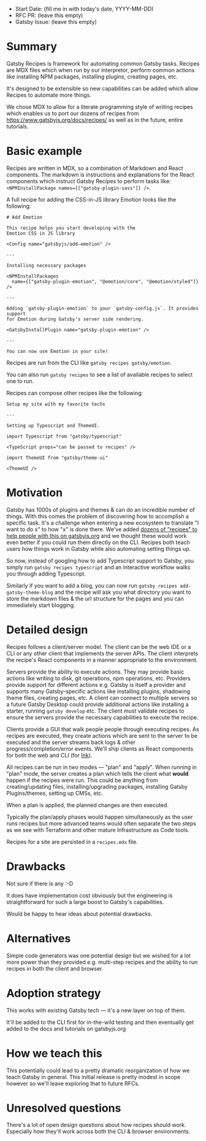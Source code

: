 - Start Date: (fill me in with today's date, YYYY-MM-DD)
- RFC PR: (leave this empty)
- Gatsby Issue: (leave this empty)

# Summary

Gatsby Recipes is framework for automating common Gatsby tasks. Recipes are MDX
files which when run by our interpretor, perform common actions like installing
NPM packages, installing plugins, creating pages, etc.

It's designed to be extensible so new capabilities can be added which allow
Recipes to automate more things.

We chose MDX to allow for a literate programming style of writing recipes
which enables us to port our dozens of recipes from https://www.gatsbyjs.org/docs/recipes/
as well as in the future, entire tutorials.

# Basic example

Recipes are written in MDX, so a combination of Markdown and React components.
The markdown is instructions and explanations for the React components which
instruct Gatsby Recipes to perform tasks like: `<NPMInstallPackage names={["gatsby-plugin-sass"]} />`.

A full recipe for adding the CSS-in-JS library Emotion looks like the following:

```mdx
# Add Emotion

This recipe helps you start developing with the
Emotion CSS in JS library

<Config name="gatsbyjs/add-emotion" />

---

Installing necessary packages

<NPMInstallPackages
  name={["gatsby-plugin-emotion", "@emotion/core", "@emotion/styled"]}
/>

---

Adding `gatsby-plugin-emotion` to your `gatsby-config.js`. It provides support
for Emotion during Gatsby's server side rendering.

<GatsbyInstallPlugin name="gatsby-plugin-emotion" />

---

You can now use Emotion in your site!
```

Recipes are run from the CLI like `gatsby recipes gatsby/emotion`.

You can also run `gatsby recipes` to see a list of available recipes
to select one to run.

Recipes can compose other recipes like the following:

```mdx
Setup my site with my favorite techs

---

Setting up Typescript and ThemeUI.

import Typescript from "gatsby/typescript"

<TypeScript props="can be passed to recipes" />

import ThemeUI from "gatsby/theme-ui"

<ThemeUI />
```

# Motivation

Gatsby has 1000s of plugins and themes & can do an incredible number of things.
With this comes the problem of discovering how to accomplish a specific task.
It's a challenge when entering a new ecosystem to translate "I want to do x" to
how "x" is done there. We've added [dozens of "recipes" to help people with
this on gatsbyjs.org](https://www.gatsbyjs.org/docs/recipes/) and we thought
these would work even better if you could run them directly on the CLI. Recipes
both teach users how things work in Gatsby while also automating setting things
up.

So now, instead of googling how to add Typescript support to Gatsby, you simply
run `gatsby recipes typescript` and an interactive workflow walks you through
adding Typescript.

Similarly if you want to add a blog, you can now run `gatsby recipes add-gatsby-theme-blog` and the recipe will ask you what directory you want to
store the markdown files & the url structure for the pages and you can
immediately start blogging.

# Detailed design

Recipes follows a client/server model. The client can be the web IDE or a CLI
or any other client that implements the server APIs. The client interprets the
recipe's React components in a manner appropriate to the environment.

Servers provide the ability to execute actions. They may provide basic
actions like writing to disk, git operations, npm operations, etc. Providers
provide support for different actions e.g. Gatsby is itself a provider and
supports many Gatsby-specific actions like installing plugins, shadowing theme
files, creating pages, etc. A client can connect to multiple servers so a future Gatsby
Desktop could provide additional actions like installing a starter, running
`gatsby develop` etc. The client must validate recipes to ensure the servers
provide the necessary capabilities to execute the recipe.

Clients provide a GUI that walk people people through executing recipes. As
recipes are executed, they create actions which are sent to the server to be
executed and the server streams back logs & other progress/completion/error
events. We'll ship clients as React components for both the web and CLI (for
[Ink](https://github.com/vadimdemedes/ink)).

All recipes can be run in two modes — "plan" and "apply". When running
in "plan" mode, the server creates a plan which tells the client what **would**
happen if the recipes were run. This could be anything from creating/updating
files, installing/upgrading packages, installing Gatsby Plugins/themes, setting
up CMSs, etc.

When a plan is applied, the planned changes are then executed.

Typically the plan/apply phases would happen simultaneously as the user runs
recipes but more advanced teams would often separate the two steps as we see
with Terraform and other mature Infrastructure as Code tools.

Recipes for a site are persisted in a `recipes.mdx` file.

# Drawbacks

Not sure if there is any :-D

It does have implementation cost obviously but the engineering is straightforward
for such a large boost to Gatsby's capabilities.

Would be happy to hear ideas about potential drawbacks.

# Alternatives

Simple code generators was one potential design but we wished for a lot more power
than they provided e.g. multi-step recipes and the ability to run recipes in both
the client and browser.

# Adoption strategy

This works with existing Gatsby tech — it's a new layer on top of them.

It'll be added to the CLI first for in-the-wild testing and then eventually
get added to the docs and tutorials on gatsbyjs.org

# How we teach this

This potentially could lead to a pretty dramatic reorganization of how
we teach Gatsby in general. This initial release is pretty modest in scope
however so we'll leave exploring that to future RFCs.

# Unresolved questions

There's a lot of open design questions about how recipes should work. Especially
how they'll work across both the CLI & browser environments.
